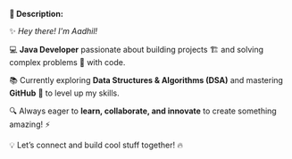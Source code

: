 
**💬 Description:**  

✨ *Hey there! I'm Aadhil!*  

💻 **Java Developer** passionate about building projects 🏗️ and solving complex problems 🧩 with code.  

📚 Currently exploring **Data Structures & Algorithms (DSA)** and mastering **GitHub** 🚀 to level up my skills.  

🔍 Always eager to **learn, collaborate, and innovate** to create something amazing! ⚡  

💡 Let’s connect and build cool stuff together! 🔥  
